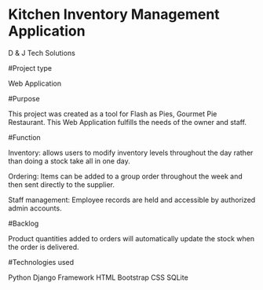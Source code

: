 
 # Kitchen Inventory Management Application
  D & J Tech Solutions

#Project type

  Web Application

#Purpose

  This project was created as a tool for Flash as Pies, Gourmet Pie Restaurant. This Web Application fulfills the needs of the owner and staff. 
  
#Function

  Inventory: allows users to modify inventory levels throughout the day rather than doing a stock take all in one day.
  
  Ordering: Items can be added to a group order throughout the week and then sent directly to the supplier. 
  
  Staff management: Employee records are held and accessible by authorized admin accounts. 
  
#Backlog

  Product quantities added to orders will automatically update the stock when the order is delivered. 
  
#Technologies used

  Python
  Django Framework
  HTML
  Bootstrap
  CSS
  SQLite
  
 
